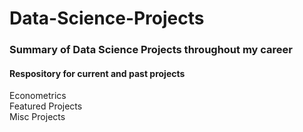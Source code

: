 # Data-Science-Projects
### Summary of Data Science Projects throughout my career
  
#### Respository for current and past projects
      
Econometrics  
Featured Projects  
Misc Projects  

